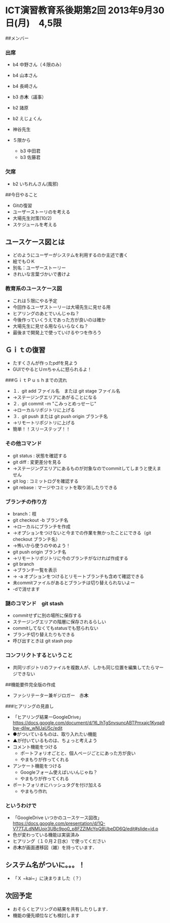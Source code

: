 # ICT演習教育系後期第2回 2013年9月30日(月)　4,5限

##メンバー

### 出席
* b4 中野さん（４限のみ）
* b4 山本さん
* b4 長崎さん
* b3 赤**木**（議事）
* b2 諸原
* b2 えじょくん
* 神谷先生

* ５限から
    * b3 中田君
    * b3 佐藤君

### 欠席
* b2 いちれんさん(風邪)

##今日やること

* Gitの復習
* ユーザーストーリのを考える
* 大場先生対策(10/2)
* スケジュールを考える

## ユースケース図とは
* どのようにユーザーがシステムを利用するのか主述で書く
* 絵でもＯＫ
* 別名：ユーザーストーリー
* きれいな言葉づかいで書けよ

### 教育系のユースケース図
* これは５限にやる予定
* 今回作るユーザストーリーは大場先生に見せる用
* ヒアリングのあとでいんじゃね？
* 今後作っていくうえであった方が良いのは確か
* 大場先生に見せる用ならいらなくね？
* 最後まで開発上で使っていけるやつを作ろう

## Ｇｉｔの復習
* たすくさんが作ったpdfを見よう
* GUIでやるとＵｍちゃんに怒られるよ！

###ＧｉｔＰｕｓｈまでの流れ
* １．git add ファイル名　または git stage ファイル名
* →ステージングエリアにあがることになる
* ２．git commit -m "こみっとめっせーじ"
* →ローカルリポジトリに上げる
* ３．git push または git push origin ブランチ名
* →リモートリポジトリに上げる
* 簡単！！スリーステップ！！

### その他コマンド
* git status : 状態を確認する
* git diff : 変更差分を見る
* →ステージングエリアにあるものが対象なのでcommitしてしまうと使えません
* git log : コミットログを確認する
* git rebase : マージやコミットを取り消したりできる

### ブランチの作り方
* branch：枝
* git checkout -b ブランチ名
* →ローカルにブランチを作成
* →オプションをつけないと今までの作業を無かったことにできる（git checkout ブランチ名）
* →怖いから使うのやめよう！
* git push origin ブランチ名
* →リモートリポジトリに今のブランチがなければ作成する
* git branch
* →ブランチ一覧を表示
* → -a オプションをつけるとリモートブランチも含めて確認できる
* 未commitファイルがあるとブランチは切り替えられないよー
* -dで消せます

### 謎のコマンド　git stash
* commitせずに別の場所に保存する
* ステージングエリアの階層に保存されるらしい
* commitしてなくてもstatusでも怒られない
* ブランチ切り替えたりもできる
* 呼び出すときは git stash pop

### コンフリクトするということ
* 共同リポジトリのファイルを複数人が、しかも同じ位置を編集してたらマージできない

##機能要件完全版の作成
* ファシリテーター兼ギジロガー　赤**木**

###ヒアリングの見直し 
* 「ヒアリング結果ーGoogleDrive」https://docs.google.com/document/d/16_lhTgSnvsuncABTPmxajc1Kyqa9bw-dilw_wNUaU5c/edit
* ●がついているものは、取り入れたい機能
* ▲が付いているものは、ちょっと考えよう
* コメント機能をつける
    * ポートフォリオごとと、個人ページごとにあった方が良い
    * やまもりが作ってくれる
* アンケート機能をつける
    * Googleフォーム使えばいいんじゃね？
    * やまもりが作ってくれる
* ポートフォリオにハッシュタグを付け加える
    * やまもり作れ

### というわけで
* 「GoogleDrive いつかのユースケース図改」https://docs.google.com/presentation/d/1Q-V77TJLdNMUojr3UBc9po0_p8FZZlMcYpQ8UbeDD6Q/edit#slide=id.p
* 色が変わっている機能は実装済み
* ヒアリング（１０月２日水）で使ってください
* 赤**木**が画面遷移図（雑）を持っています．

## システム名がついに。。。！
* 「Ｘ  ~kai~」に決まりました（？）

## 次回予定
* おそらくヒアリングの結果を共有したりします．
* 機能の優先順位なども検討します
